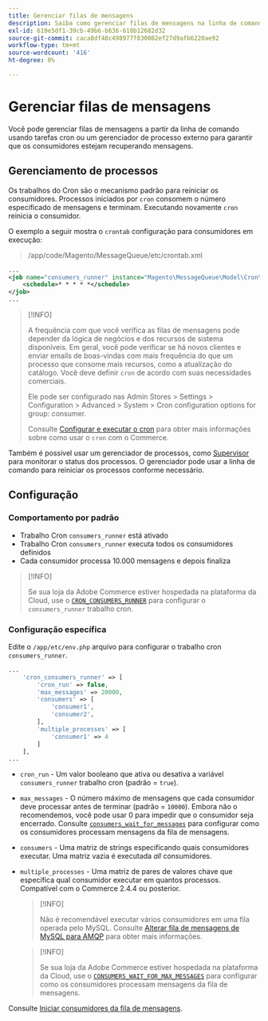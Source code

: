 ```yaml
---
title: Gerenciar filas de mensagens
description: Saiba como gerenciar filas de mensagens na linha de comando do Adobe Commerce.
exl-id: 619e5df1-39cb-49b6-b636-618b12682d32
source-git-commit: caca8df48c498977f830082ef27d9afb6220ae92
workflow-type: tm+mt
source-wordcount: '416'
ht-degree: 0%

---
```


# Gerenciar filas de mensagens

Você pode gerenciar filas de mensagens a partir da linha de comando usando tarefas cron ou um gerenciador de processo externo para garantir que os consumidores estejam recuperando mensagens.

## Gerenciamento de processos

Os trabalhos do Cron são o mecanismo padrão para reiniciar os consumidores. Processos iniciados por `cron` consomem o número especificado de mensagens e terminam. Executando novamente `cron` reinicia o consumidor.

O exemplo a seguir mostra o `crontab` configuração para consumidores em execução:

> /app/code/Magento/MessageQueue/etc/crontab.xml

```xml
...
<job name="consumers_runner" instance="Magento\MessageQueue\Model\Cron\ConsumersRunner" method="run">
    <schedule>* * * * *</schedule>
</job>
...
```

>[!INFO]
>
>A frequência com que você verifica as filas de mensagens pode depender da lógica de negócios e dos recursos de sistema disponíveis. Em geral, você pode verificar se há novos clientes e enviar emails de boas-vindas com mais frequência do que um processo que consome mais recursos, como a atualização do catálogo. Você deve definir `cron` de acordo com suas necessidades comerciais.
>
>Ele pode ser configurado nas Admin Stores > Settings > Configuration > Advanced > System > Cron configuration options for group: consumer.
>
>Consulte [Configurar e executar o cron](../cli/configure-cron-jobs.md) para obter mais informações sobre como usar o `cron` com o Commerce.

Também é possível usar um gerenciador de processos, como [Supervisor](http://supervisord.org/index.html) para monitorar o status dos processos. O gerenciador pode usar a linha de comando para reiniciar os processos conforme necessário.

## Configuração

### Comportamento por padrão

- Trabalho Cron `consumers_runner` está ativado
- Trabalho Cron `consumers_runner` executa todos os consumidores definidos
- Cada consumidor processa 10.000 mensagens e depois finaliza

>[!INFO]
>
>Se sua loja da Adobe Commerce estiver hospedada na plataforma da Cloud, use o [`CRON_CONSUMERS_RUNNER`](https://experienceleague.adobe.com/docs/commerce-cloud-service/user-guide/configure/env/stage/variables-deploy.html#cron_consumers_runner) para configurar o `consumers_runner` trabalho cron.

### Configuração específica

Edite o `/app/etc/env.php` arquivo para configurar o trabalho cron `consumers_runner`.

```php
...
    'cron_consumers_runner' => [
        'cron_run' => false,
        'max_messages' => 20000,
        'consumers' => [
            'consumer1',
            'consumer2',
        ],
        'multiple_processes' => [
            'consumer1' => 4
        ]
    ],
...
```

- `cron_run` - Um valor booleano que ativa ou desativa a variável `consumers_runner` trabalho cron (padrão = `true`).
- `max_messages` - O número máximo de mensagens que cada consumidor deve processar antes de terminar (padrão = `10000`). Embora não o recomendemos, você pode usar 0 para impedir que o consumidor seja encerrado. Consulte [`consumers_wait_for_messages`](../reference/config-reference-envphp.md#consumerswaitformessages) para configurar como os consumidores processam mensagens da fila de mensagens.
- `consumers` - Uma matriz de strings especificando quais consumidores executar. Uma matriz vazia é executada *all* consumidores.
- `multiple_processes` - Uma matriz de pares de valores chave que especifica qual consumidor executar em quantos processos. Compatível com o Commerce 2.4.4 ou posterior.

   >[!INFO]
   >
   >Não é recomendável executar vários consumidores em uma fila operada pelo MySQL. Consulte [Alterar fila de mensagens de MySQL para AMQP](https://developer.adobe.com/commerce/php/development/components/message-queues/#change-message-queue-from-mysql-to-amqp) para obter mais informações.

   >[!INFO]
   >
   >Se sua loja da Adobe Commerce estiver hospedada na plataforma da Cloud, use o [`CONSUMERS_WAIT_FOR_MAX_MESSAGES`](https://experienceleague.adobe.com/docs/commerce-cloud-service/user-guide/configure/env/stage/variables-deploy.html#consumers_wait_for_max_messages) para configurar como os consumidores processam mensagens da fila de mensagens.

Consulte [Iniciar consumidores da fila de mensagens](../cli/start-message-queues.md).
